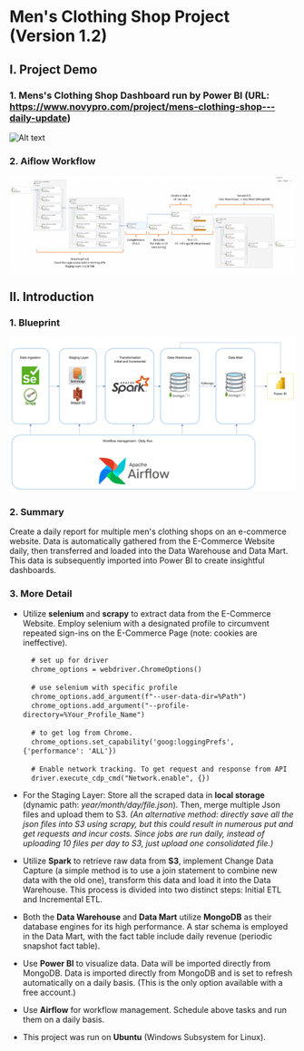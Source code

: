 # Men's Clothing Shop Project (Version 1.2)
## I. Project Demo
### 1. Mens's Clothing Shop Dashboard run by Power BI (URL: https://www.novypro.com/project/mens-clothing-shop---daily-update)

![Alt text](<Introduce/PowerBI Demo 3x speed.gif>)
### 2. Aiflow Workflow
![Alt text](<Introduce/Blueprint - v1.2.png>)

## II. Introduction

### 1. Blueprint
![Alt text](Introduce/Blueprint.png)

### 2. Summary
Create a daily report for multiple men's clothing shops on an e-commerce website.
Data is automatically gathered from the E-Commerce Website daily, then transferred and loaded into the Data Warehouse and Data Mart. This data is subsequently imported into Power BI to create insightful dashboards.

### 3. More Detail
* Utilize **selenium** and **scrapy** to extract data from the E-Commerce Website. Employ selenium with a designated profile to circumvent repeated sign-ins on the E-Commerce Page (note: cookies are ineffective).

        # set up for driver
        chrome_options = webdriver.ChromeOptions()

        # use selenium with specific profile
        chrome_options.add_argument(f"--user-data-dir=%Path")
        chrome_options.add_argument("--profile-directory=%Your_Profile_Name")

        # to get log from Chrome.
        chrome_options.set_capability('goog:loggingPrefs', {'performance': 'ALL'})

        # Enable network tracking. To get request and response from API
        driver.execute_cdp_cmd("Network.enable", {})

* For the Staging Layer: Store all the scraped data in **local storage** (dynamic path: *year/month/day/file.json*). Then, merge multiple Json files and upload them to S3. *(An alternative method: directly save all the json files into S3 using scrapy, but this could result in numerous put and get requests and incur costs. Since jobs are run daily, instead of uploading 10 files per day to S3, just upload one consolidated file.)*

* Utilize **Spark** to retrieve raw data from **S3**, implement Change Data Capture (a simple method is to use a join statement to combine new data with the old one), transform this data and load it into the Data Warehouse. This process is divided into two distinct steps: Initial ETL and Incremental ETL.

* Both the **Data Warehouse** and **Data Mart** utilize **MongoDB** as their database engines for its high performance. A star schema is employed in the Data Mart, with the fact table include daily revenue (periodic snapshot fact table).

* Use **Power BI** to visualize data. Data will be imported directly from MongoDB. Data is imported directly from MongoDB and is set to refresh automatically on a daily basis. (This is the only option available with a free account.)

* Use **Airflow** for workflow management. Schedule above tasks and run them on a daily basis.

* This project was run on **Ubuntu** (Windows Subsystem for Linux).